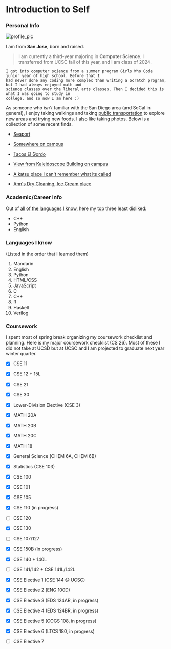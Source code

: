 # Introduction to Self

### Personal Info

![profile_pic](https://user-images.githubusercontent.com/43154527/230321557-555d40a3-8408-4a39-9c04-b106ac96d122.jpg)

I am from **San Jose**, born and raised. 

> I am currently a third-year majoring in **Computer Science**. I transferred from UCSC fall of this year, and I am class of 2024. 

```
I got into computer science from a summer program Girls Who Code junior year of high school. Before that I 
had never done any coding more complex than writing a Scratch program, but I had always enjoyed math and 
science classes over the liberal arts classes. Then I decided this is what I was going to study in 
college, and so now I am here :) 
```
As someone who _isn't_ familiar with the San Diego area (and SoCal in general), I enjoy taking walkings and 
taking [public transportation](https://www.sdmts.com/) to explore new areas and trying 
new foods. I also like taking photos. Below is a collection of some recent finds. 


- [Seaport](photos/photo1.jpg)

- [Somewhere on campus](photos/photo2.jpg)

- [Tacos El Gordo](photos/photo3.jpg)

- [View from Kaleidoscope Building on campus](photos/photo4.jpg)

- [A katsu place I can't remember what its called](photos/photo5.jpg)

- [Ann's Dry Cleaning, Ice Cream place](photos/photo6.jpg)


### Academic/Career Info

Out of [all of the languages I know](https://jesszhu71.github.io/CSE110_Page/#languages-i-know), 
here my top three least disliked:

- C++
- Python
- English


### Languages I know

(Listed in the order that I learned them)

1. Mandarin
2. English
3. Python
4. HTML/CSS
5. JavaScript
6. C
7. C++
8. R
9. Haskell
10. Verilog


### Coursework

I spent most of spring break organizing my coursework checklist and planning. Here is my major coursework 
checklist (CS 26). Most of these I did not take at UCSD but at UCSC and I am projected to graduate next year winter quarter. 

- [x] CSE 11
- [x] CSE 12 + 15L
- [x] CSE 21
- [x] CSE 30
- [x] Lower-Division Elective (CSE 3)
- [x] MATH 20A
- [x] MATH 20B
- [x] MATH 20C
- [x] MATH 18
- [x] General Science (CHEM 6A, CHEM 6B)
- [x] Statistics (CSE 103)
- [x] CSE 100
- [x] CSE 101
- [x] CSE 105
- [x] CSE 110 (in progress)
- [ ] CSE 120
- [x] CSE 130
- [ ] CSE 107/127
- [x] CSE 150B (in progress)
- [x] CSE 140 + 140L
- [ ] CSE 141/142 + CSE 141L/142L
- [x] CSE Elective 1 (CSE 144 @ UCSC)
- [x] CSE Elective 2 (ENG 100D)
- [x] CSE Elective 3 (EDS 124AR, in progress)
- [x] CSE Elective 4 (EDS 124BR, in progress)
- [x] CSE Elective 5 (COGS 108, in progress)
- [x] CSE Elective 6 (LTCS 180, in progress)
- [ ] CSE Elective 7





